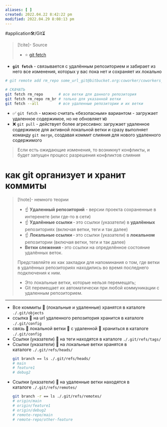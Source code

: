 ```yaml
---
aliases: [ ]
created: 2022.04.22 8:42:22 pm
modified: 2022.04.29 8:08:13 pm
---
```

#application🛠/Git⏳

>[!cite]- Source
> - ⭐ [git fetch](https://www.atlassian.com/ru/git/tutorials/syncing/git-fetch)

- **`git fetch`** - связывается с удалённым репозиторием и забирает из него все изменения, которых у вас пока нет и сохраняет их локально



```Bash
# git remote add rm_repo some_url_git@bitbucket.org:coworker/coworkers_repo.git

# СКАЧАТЬ
git fetch rm_repo       # все ветки для данного репозитория
git fetch rm_repo rm_br # только для указанной ветки
git fetch --all         # все удаленные репозитории и их ветки
```


- ✅ `git fetch` - можно считать «безопасным» вариантом - загружает удаленное содержимое, но не обновляет `WD`
- ❌ `git pull` - действует более агрессивно: загружает удаленное содержимое для активной локальной ветки и сразу выполняет команду `git merge`, создавая коммит слияния для нового удаленного содержимого
> 	Если есть ожидающие изменения, то возникнут конфликты, и будет запущен процесс разрешения конфликтов слияния

# как git организует и хранит коммиты

>[!note]- немного теории
>- ☝️ **Удаленный репозиторий** - версии проекта сохраненные в интеренете (или где-то в сети)
> - ☝️ **Удалённые ссылки** - это ссылки (указатели) в **удалённых** репозиториях (включая ветки, теги и так далее)
> - ☝️ **Локальные ссылки** - это ссылки (указатели) в **локальном** репозитории (включая ветки, теги и так далее)
> - **Ветки слежения** - это ссылки на определённое состояние удалённых веток.
>
> Представляйте их как закладки для напоминания о том, где ветки в удалённых репозиториях находились во время последнего подключения к ним.
>
> 	- Это локальные ветки, которые нельзя перемещать;
> 	- Git перемещает их автоматически при любой коммуникации с удаленным репозиторием.

---

- Все коммиты 📝 (локальные и удаленные) хранятся в каталоге `./.git/objects`
- ссылка 🔗 на url удаленного репозитория хранится в каталоге  `./.git/config`
- связь 🤝 локальной ветки 🌲 с удаленной 🌲 храниться в каталоге  `./.git/config`
- Ссылки (указатели) 🔽 на теги находятся в каталоге `./.git/refs/tags/`
- Ссылки (указатели) 🔽 на локальные ветки хранятся в каталоге `./.git/refs/heads/`
	```Bash
	git branch == ls ./.git/refs/heads/
	# main
	# feature1
	# debug2
	```
- Ссылки (указатели) 🔽 на удаленные ветки находятся в каталоге `./.git/refs/remotes/`
	```Bash
	git branch -r == ls ./.git/refs/remotes/
	# origin/main
	# origin/feature1
	# origin/debug2
	# remote-repo/main
	# remote-repo/other-feature
	```
